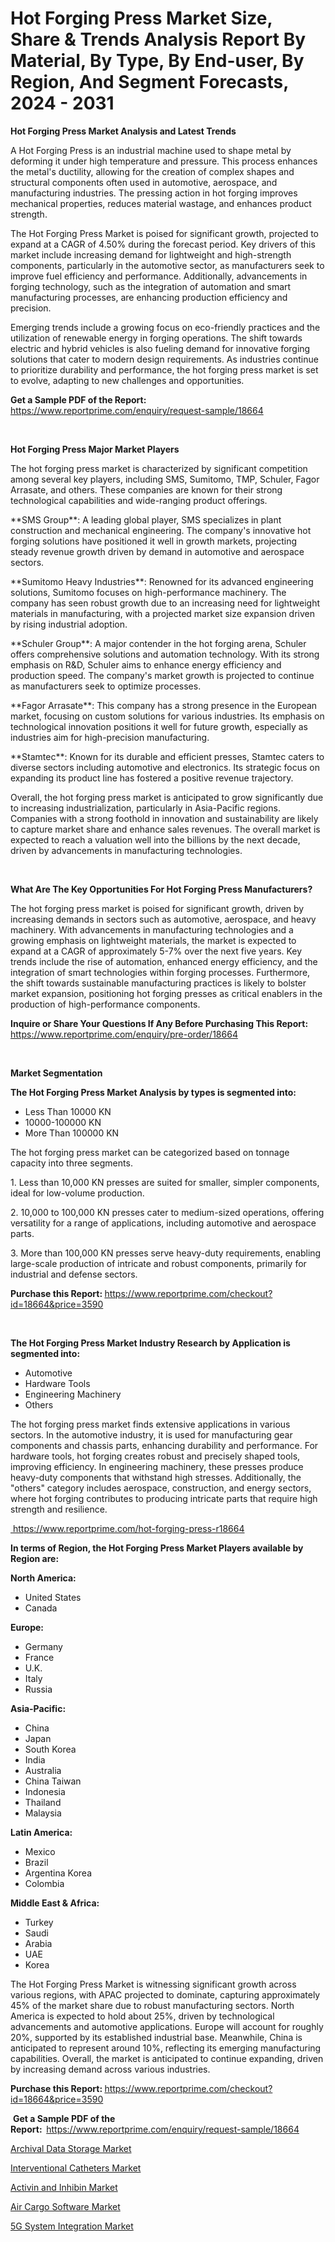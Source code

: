 <p><h1>Hot Forging Press Market Size, Share & Trends Analysis Report By Material, By Type, By End-user, By Region, And Segment Forecasts, 2024 - 2031</h1></p><p><strong>Hot Forging Press Market Analysis and Latest Trends</strong></p>
<p><p>A Hot Forging Press is an industrial machine used to shape metal by deforming it under high temperature and pressure. This process enhances the metal's ductility, allowing for the creation of complex shapes and structural components often used in automotive, aerospace, and manufacturing industries. The pressing action in hot forging improves mechanical properties, reduces material wastage, and enhances product strength.</p><p>The Hot Forging Press Market is poised for significant growth, projected to expand at a CAGR of 4.50% during the forecast period. Key drivers of this market include increasing demand for lightweight and high-strength components, particularly in the automotive sector, as manufacturers seek to improve fuel efficiency and performance. Additionally, advancements in forging technology, such as the integration of automation and smart manufacturing processes, are enhancing production efficiency and precision.</p><p>Emerging trends include a growing focus on eco-friendly practices and the utilization of renewable energy in forging operations. The shift towards electric and hybrid vehicles is also fueling demand for innovative forging solutions that cater to modern design requirements. As industries continue to prioritize durability and performance, the hot forging press market is set to evolve, adapting to new challenges and opportunities.</p></p>
<p><strong>Get a Sample PDF of the Report:&nbsp;</strong> <a href="https://www.reportprime.com/enquiry/request-sample/18664?utm_campaign=1144&utm_medium=2&utm_source=Github&utm_content=ia&utm_term=21112024&utm_id=hot-forging-press">https://www.reportprime.com/enquiry/request-sample/18664</a></p>
<p>&nbsp;</p>
<p><strong>Hot Forging Press Major Market Players</strong></p>
<p><p>The hot forging press market is characterized by significant competition among several key players, including SMS, Sumitomo, TMP, Schuler, Fagor Arrasate, and others. These companies are known for their strong technological capabilities and wide-ranging product offerings.</p><p>**SMS Group**: A leading global player, SMS specializes in plant construction and mechanical engineering. The company's innovative hot forging solutions have positioned it well in growth markets, projecting steady revenue growth driven by demand in automotive and aerospace sectors.</p><p>**Sumitomo Heavy Industries**: Renowned for its advanced engineering solutions, Sumitomo focuses on high-performance machinery. The company has seen robust growth due to an increasing need for lightweight materials in manufacturing, with a projected market size expansion driven by rising industrial adoption.</p><p>**Schuler Group**: A major contender in the hot forging arena, Schuler offers comprehensive solutions and automation technology. With its strong emphasis on R&D, Schuler aims to enhance energy efficiency and production speed. The company's market growth is projected to continue as manufacturers seek to optimize processes.</p><p>**Fagor Arrasate**: This company has a strong presence in the European market, focusing on custom solutions for various industries. Its emphasis on technological innovation positions it well for future growth, especially as industries aim for high-precision manufacturing.</p><p>**Stamtec**: Known for its durable and efficient presses, Stamtec caters to diverse sectors including automotive and electronics. Its strategic focus on expanding its product line has fostered a positive revenue trajectory.</p><p>Overall, the hot forging press market is anticipated to grow significantly due to increasing industrialization, particularly in Asia-Pacific regions. Companies with a strong foothold in innovation and sustainability are likely to capture market share and enhance sales revenues. The overall market is expected to reach a valuation well into the billions by the next decade, driven by advancements in manufacturing technologies.</p></p>
<p>&nbsp;</p>
<p><strong>What Are The Key Opportunities For Hot Forging Press Manufacturers?</strong></p>
<p><p>The hot forging press market is poised for significant growth, driven by increasing demands in sectors such as automotive, aerospace, and heavy machinery. With advancements in manufacturing technologies and a growing emphasis on lightweight materials, the market is expected to expand at a CAGR of approximately 5-7% over the next five years. Key trends include the rise of automation, enhanced energy efficiency, and the integration of smart technologies within forging processes. Furthermore, the shift towards sustainable manufacturing practices is likely to bolster market expansion, positioning hot forging presses as critical enablers in the production of high-performance components.</p></p>
<p><strong>Inquire or Share Your Questions If Any Before Purchasing This Report:</strong> <a href="https://www.reportprime.com/enquiry/pre-order/18664?utm_campaign=1144&utm_medium=2&utm_source=Github&utm_content=ia&utm_term=21112024&utm_id=hot-forging-press">https://www.reportprime.com/enquiry/pre-order/18664</a></p>
<p>&nbsp;</p>
<p><strong>Market Segmentation</strong></p>
<p><strong>The Hot Forging Press Market Analysis by types is segmented into:</strong></p>
<p><ul><li>Less Than 10000 KN</li><li>10000-100000 KN</li><li>More Than 100000 KN</li></ul></p>
<p><p>The hot forging press market can be categorized based on tonnage capacity into three segments. </p><p>1. Less than 10,000 KN presses are suited for smaller, simpler components, ideal for low-volume production.</p><p>2. 10,000 to 100,000 KN presses cater to medium-sized operations, offering versatility for a range of applications, including automotive and aerospace parts.</p><p>3. More than 100,000 KN presses serve heavy-duty requirements, enabling large-scale production of intricate and robust components, primarily for industrial and defense sectors.</p></p>
<p><strong>Purchase this Report:&nbsp;</strong><a href="https://www.reportprime.com/checkout?id=18664&price=3590&utm_campaign=1144&utm_medium=2&utm_source=Github&utm_content=ia&utm_term=21112024&utm_id=hot-forging-press">https://www.reportprime.com/checkout?id=18664&price=3590</a></p>
<p>&nbsp;</p>
<p><strong>The Hot Forging Press Market Industry Research by Application is segmented into:</strong></p>
<p><ul><li>Automotive</li><li>Hardware Tools</li><li>Engineering Machinery</li><li>Others</li></ul></p>
<p><p>The hot forging press market finds extensive applications in various sectors. In the automotive industry, it is used for manufacturing gear components and chassis parts, enhancing durability and performance. For hardware tools, hot forging creates robust and precisely shaped tools, improving efficiency. In engineering machinery, these presses produce heavy-duty components that withstand high stresses. Additionally, the "others" category includes aerospace, construction, and energy sectors, where hot forging contributes to producing intricate parts that require high strength and resilience.</p></p>
<p><a href="https://www.reportprime.com/hot-forging-press-r18664?utm_campaign=1144&utm_medium=2&utm_source=Github&utm_content=ia&utm_term=21112024&utm_id=hot-forging-press">&nbsp;https://www.reportprime.com/hot-forging-press-r18664</a></p>
<p><strong>In terms of Region, the Hot Forging Press Market Players available by Region are:</strong></p>
<p>
    <p> <strong> North America: </strong>
        <ul>
            <li>United States</li>
            <li>Canada</li>
        </ul>
        </p> 
    <p> <strong> Europe: </strong>
        <ul>
            <li>Germany</li>
            <li>France</li>
            <li>U.K.</li>
            <li>Italy</li>
            <li>Russia</li>
        </ul>
        </p> 
    <p> <strong> Asia-Pacific: </strong>
        <ul>
            <li>China</li>
            <li>Japan</li>
            <li>South Korea</li>
            <li>India</li>
            <li>Australia</li>
            <li>China Taiwan</li>
            <li>Indonesia</li>
            <li>Thailand</li>
            <li>Malaysia</li>
        </ul>
        </p> 
    <p> <strong> Latin America: </strong>
        <ul>
            <li>Mexico</li>
            <li>Brazil</li>
            <li>Argentina Korea</li>
            <li>Colombia</li>
        </ul>
        </p> 
    <p> <strong> Middle East & Africa: </strong>
        <ul>
            <li>Turkey</li>
            <li>Saudi</li>
            <li>Arabia</li>
            <li>UAE</li>
            <li>Korea</li>
        </ul>
    </p>
    </p>
<p><p>The Hot Forging Press Market is witnessing significant growth across various regions, with APAC projected to dominate, capturing approximately 45% of the market share due to robust manufacturing sectors. North America is expected to hold about 25%, driven by technological advancements and automotive applications. Europe will account for roughly 20%, supported by its established industrial base. Meanwhile, China is anticipated to represent around 10%, reflecting its emerging manufacturing capabilities. Overall, the market is anticipated to continue expanding, driven by increasing demand across various industries.</p></p>
<p><strong>Purchase this Report: </strong><a href="https://www.reportprime.com/checkout?id=18664&price=3590&utm_campaign=1144&utm_medium=2&utm_source=Github&utm_content=ia&utm_term=21112024&utm_id=hot-forging-press">https://www.reportprime.com/checkout?id=18664&price=3590</a></p>
<p>&nbsp;<strong>Get a Sample PDF of the Report:&nbsp;&nbsp;</strong><a href="https://www.reportprime.com/enquiry/request-sample/18664?utm_campaign=1144&utm_medium=2&utm_source=Github&utm_content=ia&utm_term=21112024&utm_id=hot-forging-press">https://www.reportprime.com/enquiry/request-sample/18664</a></p>
<p><strong></strong></p>
<p><p><a href="https://www.linkedin.com/pulse/archival-data-storage-market-expansion-comprehensive-analysis-jeode?utm_campaign=1144&utm_medium=2&utm_source=Github&utm_content=ia&utm_term=21112024&utm_id=hot-forging-press">Archival Data Storage Market</a></p><p><a href="https://issuu.com/reportprime-2/docs/interventional-catheters-market-siz_5b1f6f27d77112?utm_campaign=1144&utm_medium=2&utm_source=Github&utm_content=ia&utm_term=21112024&utm_id=hot-forging-press">Interventional Catheters Market</a></p><p><a href="https://issuu.com/reportprime-2/docs/activin-and-inhibin-market-size-203_5ef56e7bbcb8de?utm_campaign=1144&utm_medium=2&utm_source=Github&utm_content=ia&utm_term=21112024&utm_id=hot-forging-press">Activin and Inhibin Market</a></p><p><a href="https://www.linkedin.com/pulse/estimating-size-air-cargo-software-market-current-cagr-145and-ny4ge?utm_campaign=1144&utm_medium=2&utm_source=Github&utm_content=ia&utm_term=21112024&utm_id=hot-forging-press">Air Cargo Software Market</a></p><p><a href="https://www.linkedin.com/pulse/5g-system-integration-market-outlook-from-2024-2031-marketsize-kyqae?utm_campaign=1144&utm_medium=2&utm_source=Github&utm_content=ia&utm_term=21112024&utm_id=hot-forging-press">5G System Integration Market</a></p></p>
